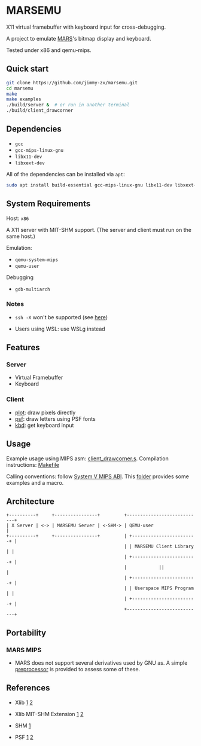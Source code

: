 # MARSEMU

X11 virtual framebuffer with keyboard input for cross-debugging.

A project to emulate [MARS](https://courses.missouristate.edu/kenvollmar/mars/)'s bitmap display and keyboard.

Tested under x86 and qemu-mips.

## Quick start

```bash
git clone https://github.com/jimmy-zx/marsemu.git
cd marsemu
make
make examples
./build/server &  # or run in another terminal
./build/client_drawcorner
```

## Dependencies

- `gcc`
- `gcc-mips-linux-gnu`
- `libx11-dev`
- `libxext-dev`

All of the dependencies can be installed via `apt`:
```bash
sudo apt install build-essential gcc-mips-linux-gnu libx11-dev libxext-dev
```

## System Requirements

Host: `x86`

A X11 server with MIT-SHM support. (The server and client must run on the same host.)

Emulation:
- `qemu-system-mips`
- `qemu-user`

Debugging
- `gdb-multiarch`

### Notes

- `ssh -X` won't be supported (see [here](https://unix.stackexchange.com/questions/534314/working-with-the-mit-shm-x11-extension-on-linux))

- Users using WSL: use WSLg instead

## Features

### Server
- Virtual Framebuffer
- Keyboard

### Client
- [plot](/client/plot.h): draw pixels directly
- [psf](/client/psf.h): draw letters using PSF fonts
- [kbd](/client/kbd.h): get keyboard input

## Usage

Example usage using MIPS asm: [client\_drawcorner.s](/examples/client/client_drawcorner.s).
Compilation instructions: [Makefile](/examples/Makefile)

Calling conventions: follow [System V MIPS ABI](https://refspecs.linuxfoundation.org/elf/mipsabi.pdf).
This [folder](/examples/asm) provides some examples and a macro.

## Architecture

```
+----------+     +----------------+         +----------------------------+
| X Server | <-> | MARSEMU Server | <-SHM-> | QEMU-user                  |
+----------+     +----------------+         | +------------------------+ |
                                            | | MARSEMU Client Library | |
                                            | +------------------------+ |
                                            |            ||              |
                                            | +------------------------+ |
                                            | | Userspace MIPS Program | |
                                            | +------------------------+ |
                                            +----------------------------+

```

## Portability

### MARS MIPS

- MARS does not support several derivatives used by GNU as.
A simple [preprocessor](/utils/asmpp.py) is provided to assess some of these.

## References

- Xlib
[1](https://handmade.network/forums/articles/t/2834-tutorial_a_tour_through_xlib_and_related_technologies)
[2](https://tronche.com/gui/x/xlib-tutorial/)

- Xlib MIT-SHM Extension
[1](https://stackoverflow.com/questions/43442675/how-to-use-xshmgetimage-and-xshmputimage)
[2](https://stackoverflow.com/questions/34176795/any-efficient-way-of-converting-ximage-data-to-pixel-map-e-g-array-of-rgb-quad)

- SHM
[1](https://www.csl.mtu.edu/cs4411.ck/www/NOTES/process/shm/shmat.html)

- PSF
[1](https://www.win.tue.nl/~aeb/linux/kbd/font-formats-1.html)
[2](https://wiki.osdev.org/PC_Screen_Font)
